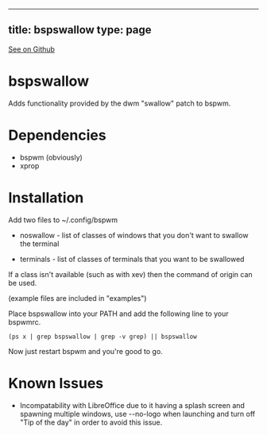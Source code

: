 
---
title: bspswallow
type: page
---

[See on Github](https://github.com/jakeroggenbuck/bspswallow/)

# bspswallow
Adds functionality provided by the dwm "swallow" patch to bspwm.

# Dependencies

* bspwm (obviously)
* xprop

# Installation
Add two files to ~/.config/bspwm

* noswallow - list of classes of windows that you don't want to swallow the terminal

* terminals - list of classes of terminals that you want to be swallowed

If a class isn't available (such as with xev) then the command of origin can be used.

(example files are included in "examples")

Place bspswallow into your PATH and add the following line to your bspwmrc.

```
(ps x | grep bspswallow | grep -v grep) || bspswallow
```

Now just restart bspwm and you're good to go.

# Known Issues

* Incompatability with LibreOffice due to it having a splash screen and spawning multiple windows, use --no-logo when launching and turn off "Tip of the day" in order to avoid this issue.
